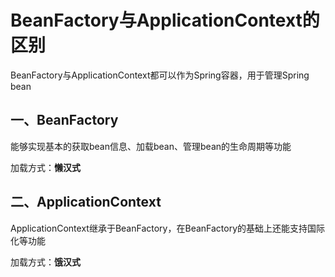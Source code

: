 # BeanFactory与ApplicationContext的区别

BeanFactory与ApplicationContext都可以作为Spring容器，用于管理Spring bean

## 一、BeanFactory

能够实现基本的获取bean信息、加载bean、管理bean的生命周期等功能

加载方式：**懒汉式**

## 二、ApplicationContext

ApplicationContext继承于BeanFactory，在BeanFactory的基础上还能支持国际化等功能

加载方式：**饿汉式**